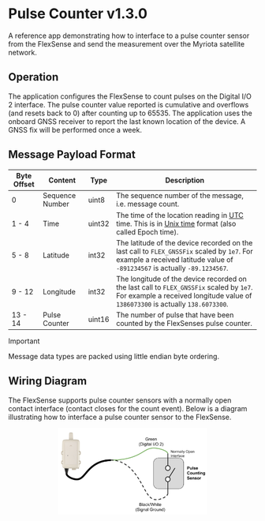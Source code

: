 # Pulse Counter v1.3.0

A reference app demonstrating how to interface to a pulse counter sensor from the FlexSense and send the measurement over the Myriota satellite network.

## Operation

The application configures the FlexSense to count pulses on the Digital I/O 2
interface. The pulse counter value reported is cumulative and overflows (and
resets back to 0) after counting up to 65535. The application uses the onboard
GNSS receiver to report the last known location of the device. A GNSS fix will
be performed once a week.

## Message Payload Format

| Byte Offset | Content | Type | Description |
| ----------- | ------- | ---- | ----------- |
| 0 | Sequence Number | uint8 | The sequence number of the message, i.e. message count. |
| 1 - 4 | Time | uint32 | The time of the location reading in [UTC](https://en.wikipedia.org/wiki/Coordinated_Universal_Time) time. This is in [Unix time](https://en.wikipedia.org/wiki/Unix_time) format (also called Epoch time). |
| 5 - 8 | Latitude | int32 | The latitude of the device recorded on the last call to `FLEX_GNSSFix` scaled by `1e7`. For example a received latitude value of `-891234567` is actually `-89.1234567`. |
| 9 - 12 | Longitude | int32 | The longitude of the device recorded on the last call to `FLEX_GNSSFix` scaled by `1e7`. For example a received longitude value of `1386073300` is actually `138.6073300`. |
| 13 - 14 | Pulse Counter | uint16 | The number of pulse that have been counted by the FlexSenses pulse counter. |

> [!IMPORTANT]
> Message data types are packed using little endian byte ordering.

## Wiring Diagram

The FlexSense supports pulse counter sensors with a normally open contact
interface (contact closes for the count event). Below is a diagram illustrating
how to interface a pulse counter sensor to the FlexSense.

<p align="center" width="100%">
  <img src="../wiring_diagrams/pulse-counter.svg" alt="Pulse Counter" style="width:60%; height:auto;">
</p>
